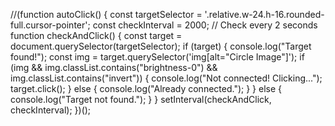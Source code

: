 //(function autoClick() {
    const targetSelector = '.relative.w-24.h-16.rounded-full.cursor-pointer';
    const checkInterval = 2000; // Check every 2 seconds
    function checkAndClick() {
        const target = document.querySelector(targetSelector);
        if (target) {
            console.log("Target found!");
            const img = target.querySelector('img[alt="Circle Image"]');
            if (img && img.classList.contains("brightness-0") && img.classList.contains("invert")) {
                console.log("Not connected! Clicking...");
                target.click();
            } else {
                console.log("Already connected.");
            }
        } else {
            console.log("Target not found.");
        }
    }
    setInterval(checkAndClick, checkInterval);
})();
